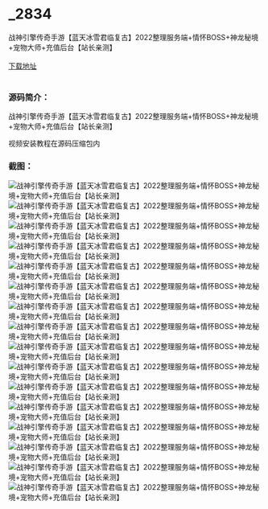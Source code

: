 # _2834
战神引擎传奇手游【蓝天冰雪君临复古】2022整理服务端+情怀BOSS+神龙秘境+宠物大师+充值后台【站长亲测】
<br/></br>
[下载地址](https://www.uuid2.com/2834.html "下载地址")
<br/></br>
<h3>源码简介：</h3>
<p>战神引擎传奇手游【蓝天冰雪君临复古】2022整理服务端+情怀BOSS+神龙秘境+宠物大师+充值后台【站长亲测】<p>
<p>视频安装教程在源码压缩包内<p>
<h3>截图：</h3>
<img src="https://www.uuid2.com/wp-content/uploads/img/202201/15899e9815.jpg" alt="战神引擎传奇手游【蓝天冰雪君临复古】2022整理服务端+情怀BOSS+神龙秘境+宠物大师+充值后台【站长亲测】"><img src="https://www.uuid2.com/wp-content/uploads/img/202201/b36c0e8762.jpg" alt="战神引擎传奇手游【蓝天冰雪君临复古】2022整理服务端+情怀BOSS+神龙秘境+宠物大师+充值后台【站长亲测】"><img src="https://www.uuid2.com/wp-content/uploads/img/202201/6b5e2ee847.jpg" alt="战神引擎传奇手游【蓝天冰雪君临复古】2022整理服务端+情怀BOSS+神龙秘境+宠物大师+充值后台【站长亲测】"><img src="https://www.uuid2.com/wp-content/uploads/img/202201/bed66c7365.jpg" alt="战神引擎传奇手游【蓝天冰雪君临复古】2022整理服务端+情怀BOSS+神龙秘境+宠物大师+充值后台【站长亲测】"><img src="https://www.uuid2.com/wp-content/uploads/img/202201/52d16b7257.jpg" alt="战神引擎传奇手游【蓝天冰雪君临复古】2022整理服务端+情怀BOSS+神龙秘境+宠物大师+充值后台【站长亲测】"><img src="https://www.uuid2.com/wp-content/uploads/img/202201/0de9ef0767.jpg" alt="战神引擎传奇手游【蓝天冰雪君临复古】2022整理服务端+情怀BOSS+神龙秘境+宠物大师+充值后台【站长亲测】"><img src="https://www.uuid2.com/wp-content/uploads/img/202201/873af37187.jpg" alt="战神引擎传奇手游【蓝天冰雪君临复古】2022整理服务端+情怀BOSS+神龙秘境+宠物大师+充值后台【站长亲测】"><img src="https://www.uuid2.com/wp-content/uploads/img/202201/6941a55546.jpg" alt="战神引擎传奇手游【蓝天冰雪君临复古】2022整理服务端+情怀BOSS+神龙秘境+宠物大师+充值后台【站长亲测】"><img src="https://www.uuid2.com/wp-content/uploads/img/202201/34de382467.jpg" alt="战神引擎传奇手游【蓝天冰雪君临复古】2022整理服务端+情怀BOSS+神龙秘境+宠物大师+充值后台【站长亲测】"><img src="https://www.uuid2.com/wp-content/uploads/img/202201/66318b6520.jpg" alt="战神引擎传奇手游【蓝天冰雪君临复古】2022整理服务端+情怀BOSS+神龙秘境+宠物大师+充值后台【站长亲测】"><img src="https://www.uuid2.com/wp-content/uploads/img/202201/6a788db689.jpg" alt="战神引擎传奇手游【蓝天冰雪君临复古】2022整理服务端+情怀BOSS+神龙秘境+宠物大师+充值后台【站长亲测】"><img src="https://www.uuid2.com/wp-content/uploads/img/202201/f63b418242.jpg" alt="战神引擎传奇手游【蓝天冰雪君临复古】2022整理服务端+情怀BOSS+神龙秘境+宠物大师+充值后台【站长亲测】"><img src="https://www.uuid2.com/wp-content/uploads/img/202201/68b41cb202.jpg" alt="战神引擎传奇手游【蓝天冰雪君临复古】2022整理服务端+情怀BOSS+神龙秘境+宠物大师+充值后台【站长亲测】"><img src="https://www.uuid2.com/wp-content/uploads/img/202201/28b00e9379.jpg" alt="战神引擎传奇手游【蓝天冰雪君临复古】2022整理服务端+情怀BOSS+神龙秘境+宠物大师+充值后台【站长亲测】"><img src="https://www.uuid2.com/wp-content/uploads/img/202201/95a8c61615.jpg" alt="战神引擎传奇手游【蓝天冰雪君临复古】2022整理服务端+情怀BOSS+神龙秘境+宠物大师+充值后台【站长亲测】"><img src="https://www.uuid2.com/wp-content/uploads/img/202201/8cbca12907.jpg" alt="战神引擎传奇手游【蓝天冰雪君临复古】2022整理服务端+情怀BOSS+神龙秘境+宠物大师+充值后台【站长亲测】">
